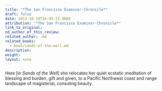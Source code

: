 ```yaml
---
title: "*The San Francisco Examiner-Chronicle*"
draft: false
date: 2011-10-18T16:45:12.000Z
attribution: "*The San Francisco Examiner-Chronicle*"
link_to_original:
nd_author_of_this_review:
related_author: .md
related_books:
  - book/sands-of-the-well.md
description:
weight:
layout: none
---
```

Here [in *Sands of the Well*] she relocates her quiet ecstatic meditation of blessing and burden, gift and given, to a Pacific Northwest coast and range landscape of magisterial, consoling beauty.

